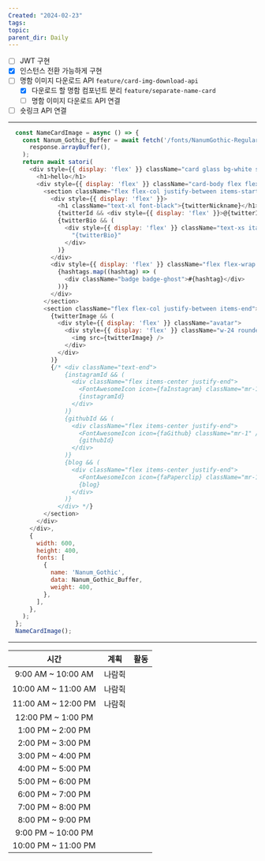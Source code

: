 ```yaml
---
Created: "2024-02-23"
tags: 
topic: 
parent_dir: Daily
---
```

 - [ ] JWT 구현
- [x] 인스턴스 전환 가능하게 구현
- [ ] 명함 이미지 다운로드 API `feature/card-img-download-api`
	- [x] 다운로드 할 명함 컴포넌트 분리 `feature/separate-name-card`
	- [ ] 명함 이미지 다운로드 API 연결
- [ ] 숏링크 API 연결

-----
```js
  const NameCardImage = async () => {
    const Nanum_Gothic_Buffer = await fetch('/fonts/NanumGothic-Regular.ttf').then((response) =>
      response.arrayBuffer(),
    );
    return await satori(
      <div style={{ display: 'flex' }} className="card glass bg-white shadow-md aspect-nameCard">
        <h1>hello</h1>
        <div style={{ display: 'flex' }} className="card-body flex flex-row justify-between">
          <section className="flex flex-col justify-between items-start">
            <div style={{ display: 'flex' }}>
              <h1 className="text-xl font-black">{twitterNickname}</h1>
              {twitterId && <div style={{ display: 'flex' }}>@{twitterId}</div>}
              {twitterBio && (
                <div style={{ display: 'flex' }} className="text-xs italic mt-2">
                  "{twitterBio}"
                </div>
              )}
            </div>
            <div style={{ display: 'flex' }} className="flex flex-wrap gap-1">
              {hashtags.map((hashtag) => (
                <div className="badge badge-ghost">#{hashtag}</div>
              ))}
            </div>
          </section>
          <section className="flex flex-col justify-between items-end">
            {twitterImage && (
              <div style={{ display: 'flex' }} className="avatar">
                <div style={{ display: 'flex' }} className="w-24 rounded-full">
                  <img src={twitterImage} />
                </div>
              </div>
            )}
            {/* <div className="text-end">
                {instagramId && (
                  <div className="flex items-center justify-end">
                    <FontAwesomeIcon icon={faInstagram} className="mr-1" />
                    {instagramId}
                  </div>
                )}
                {githubId && (
                  <div className="flex items-center justify-end">
                    <FontAwesomeIcon icon={faGithub} className="mr-1" />
                    {githubId}
                  </div>
                )}
                {blog && (
                  <div className="flex items-center justify-end">
                    <FontAwesomeIcon icon={faPaperclip} className="mr-1" />
                    {blog}
                  </div>
                )}
              </div> */}
          </section>
        </div>
      </div>,
      {
        width: 600,
        height: 400,
        fonts: [
          {
            name: 'Nanum_Gothic',
            data: Nanum_Gothic_Buffer,
            weight: 400,
          },
        ],
      },
    );
  };
  NameCardImage();
```

---  

| 시간 | 계획 | 활동 |
| :--: | :--: | ---- |
| 9:00 AM ~ 10:00 AM | 나람쥑 |  |
| 10:00 AM ~ 11:00 AM | 나람쥑 |  |
| 11:00 AM ~ 12:00 PM | 나람쥑 |  |
| 12:00 PM ~ 1:00 PM |  |  |
| 1:00 PM ~ 2:00 PM |  |  |
| 2:00 PM ~ 3:00 PM |  |  |
| 3:00 PM ~ 4:00 PM |  |  |
| 4:00 PM ~ 5:00 PM |  |  |
| 5:00 PM ~ 6:00 PM |  |  |
| 6:00 PM ~ 7:00 PM |  |  |
| 7:00 PM ~ 8:00 PM |  |  |
| 8:00 PM ~ 9:00 PM |  |  |
| 9:00 PM ~ 10:00 PM |  |  |
| 10:00 PM ~ 11:00 PM |  |  |

